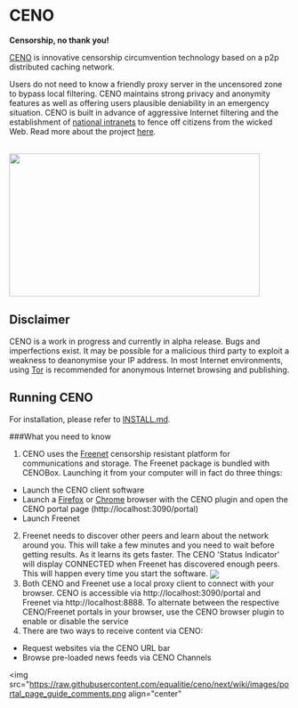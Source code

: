 # CENO

**Censorship, no thank you!**

[CENO](https://censorship.no) is innovative censorship circumvention technology
based on a p2p distributed caching network.

Users do not need to know a friendly proxy server in the uncensored zone to bypass local filtering. CENO maintains strong privacy and anonymity features as well as offering users plausible deniability in an emergency situation. CENO is built in advance of aggressive Internet filtering and the establishment of [national intranets](http://en.wikipedia.org/wiki/National_intranet) to fence off citizens from the wicked Web. Read more about the project [here](https://github.com/equalitie/ceno/wiki).

<br>
<a href="https://github.com/equalitie/ceno/raw/next/ceno-client/static/images/ceno_about_infographic.png" target="_blank"><img src="https://github.com/equalitie/ceno/raw/next/ceno-client/static/images/ceno_about_infographic.png" align="center" height="257" width="450" ></a>

## Disclaimer
CENO is a work in progress and currently in alpha release. Bugs and imperfections exist. It may be possible for a malicious third party to exploit a weakness to deanonymise your IP address. In most Internet environments, using [Tor](https://www.torproject.org) is recommended for anonymous Internet browsing and publishing.

## Running CENO
For installation, please refer to [INSTALL.md](https://github.com/equalitie/ceno/blob/next/INSTALL.md).

###What you need to know
1. CENO uses the [Freenet](https://freenetproject.org) censorship resistant platform for communications and storage. The Freenet package is bundled with CENOBox. Launching it from your computer will in fact do three things:
 * Launch the CENO client software
 * Launch a [Firefox](https://github.com/equalitie/ceno/tree/next/ceno-firefox) or [Chrome](https://github.com/equalitie/ceno/tree/next/ceno-chrome) browser with the CENO plugin and open the CENO portal page (http://localhost:3090/portal)
 * Launch Freenet
2. Freenet needs to discover other peers and learn about the network around you. This will take a few minutes and you need to wait before getting results. As it learns its gets faster. The CENO 'Status Indicator' will display CONNECTED when Freenet has discovered enough peers. This will happen every time you start the software.
<img src="https://raw.githubusercontent.com/equalitie/ceno/next/wiki/images/Selection_064.png" align="center"></a>
3. Both CENO and Freenet use a local proxy client to connect with your browser. CENO is accessible via http://localhost:3090/portal and Freenet via http://localhost:8888. To alternate between the respective CENO/Freenet portals in your browser, use the CENO browser plugin to enable or disable the service
4. There are two ways to receive content via CENO:
 * Request websites via the CENO URL bar
 * Browse pre-loaded news feeds via CENO Channels

<img src="https://raw.githubusercontent.com/equalitie/ceno/next/wiki/images/portal_page_guide_comments.png align="center"</a>

###

